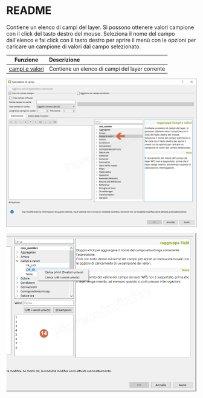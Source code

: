 # README

Contiene un elenco di campi del layer. Si possono ottenere valori campione con il click del tasto destro del mouse. Seleziona il nome del campo dall'elenco e fai click con il tasto destro per aprire il menù con le opzioni per caricare un campione di valori dal campo selezionato.

| Funzione | Descrizione |
| :---: | :--- |
| [campi e valori](campi_e_valori/campi_e_valori.md) | Contiene un elenco di campi del layer corrente |

![](../.gitbook/assets/gruppo_campi_e_valori1.png)

![](../.gitbook/assets/calcolatore_campi2.png)

